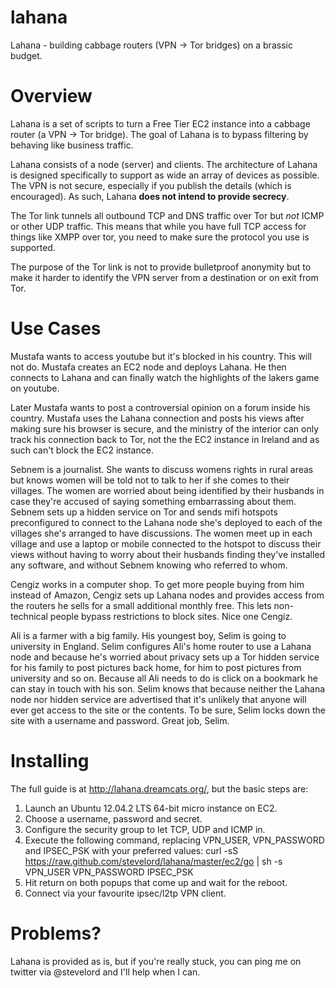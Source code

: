 lahana
======

Lahana - building cabbage routers (VPN -> Tor bridges) on a brassic budget.

Overview
========

Lahana is a set of scripts to turn a Free Tier EC2 instance into a cabbage router (a VPN -> Tor bridge). The goal of Lahana is to bypass filtering by behaving like business traffic.

Lahana consists of a node (server) and clients. The architecture of Lahana is designed specifically to support as wide an array of devices as possible. The VPN is not secure, especially if you publish the details (which is encouraged). As such, Lahana **does not intend to provide secrecy**.

The Tor link tunnels all outbound TCP and DNS traffic over Tor but *not* ICMP or other UDP traffic. This means that while you have full TCP access for things like XMPP over tor, you need to make sure the protocol you use is supported.

The purpose of the Tor link is not to provide bulletproof anonymity but to make it harder to identify the VPN server from a destination or on exit from Tor.

Use Cases
=========

Mustafa wants to access youtube but it's blocked in his country. This will not do. Mustafa creates an EC2 node and deploys Lahana. He then connects to Lahana and can finally watch the highlights of the lakers game on youtube.

Later Mustafa wants to post a controversial opinion on a forum inside his country. Mustafa uses the Lahana connection and posts his views after making sure his browser is secure, and the ministry of the interior can only track his connection back to Tor, not the the EC2 instance in Ireland and as such can't block the EC2 instance.

Sebnem is a journalist. She wants to discuss womens rights in rural areas but knows women will be told not to talk to her if she comes to their villages. The women are worried about being identified by their husbands in case they're accused of saying something embarrassing about them. Sebnem sets up a hidden service on Tor and sends mifi hotspots preconfigured to connect to the Lahana node she's deployed to each of the villages she's arranged to have discussions. The women meet up in each village and use a laptop or mobile connected to the hotspot to discuss their views without having to worry about their husbands finding they've installed any software, and without Sebnem knowing who referred to whom.

Cengiz works in a computer shop. To get more people buying from him instead of Amazon, Cengiz sets up Lahana nodes and provides access from the routers he sells for a small additional monthly free. This lets non-technical people bypass restrictions to block sites. Nice one Cengiz.

Ali is a farmer with a big family. His youngest boy, Selim is going to university in England. Selim configures Ali's home router to use a Lahana node and because he's worried about privacy sets up a Tor hidden service for his family to post pictures back home, for him to post pictures from university and so on. Because all Ali needs to do is click on a bookmark he can stay in touch with his son. Selim knows that because neither the Lahana node nor hidden service are advertised that it's unlikely that anyone will ever get access to the site or the contents. To be sure, Selim locks down the site with a username and password. Great job, Selim.

Installing
==========

The full guide is at http://lahana.dreamcats.org/, but the basic steps are:

1. Launch an Ubuntu 12.04.2 LTS 64-bit micro instance on EC2.
2. Choose a username, password and secret.
3. Configure the security group to let TCP, UDP and ICMP in.
4. Execute the following command, replacing VPN_USER, VPN_PASSWORD and IPSEC_PSK with your preferred values:
	curl -sS https://raw.github.com/stevelord/lahana/master/ec2/go | sh -s VPN_USER VPN_PASSWORD IPSEC_PSK
5. Hit return on both popups that come up and wait for the reboot.
6. Connect via your favourite ipsec/l2tp VPN client.

Problems?
=========

Lahana is provided as is, but if you're really stuck, you can ping me on twitter via @stevelord and I'll help when I can.
